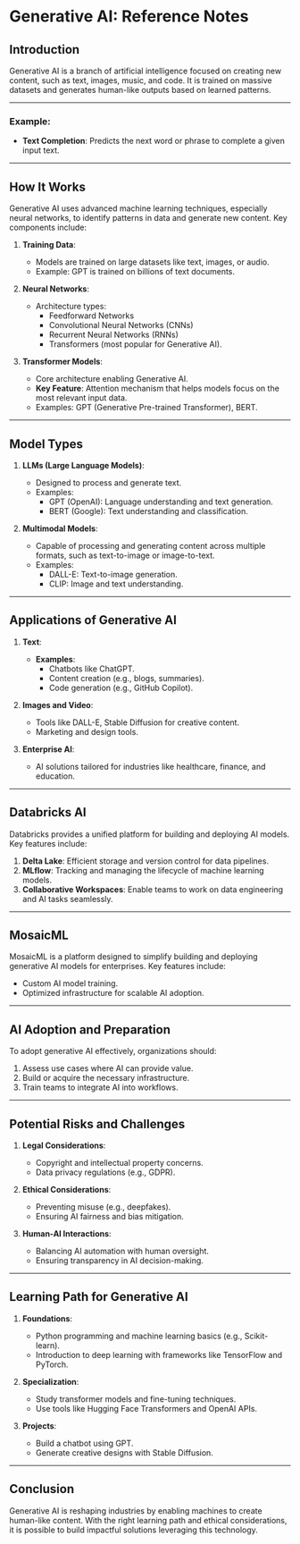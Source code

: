 # Generative AI: Reference Notes

## **Introduction**
Generative AI is a branch of artificial intelligence focused on creating new content, such as text, images, music, and code. It is trained on massive datasets and generates human-like outputs based on learned patterns.

---

### **Example:**
- **Text Completion**: Predicts the next word or phrase to complete a given input text.

---

## **How It Works**
Generative AI uses advanced machine learning techniques, especially neural networks, to identify patterns in data and generate new content. Key components include:

1. **Training Data**:
   - Models are trained on large datasets like text, images, or audio.
   - Example: GPT is trained on billions of text documents.

2. **Neural Networks**:
   - Architecture types:
     - Feedforward Networks
     - Convolutional Neural Networks (CNNs)
     - Recurrent Neural Networks (RNNs)
     - Transformers (most popular for Generative AI).

3. **Transformer Models**:
   - Core architecture enabling Generative AI.
   - **Key Feature**: Attention mechanism that helps models focus on the most relevant input data.
   - Examples: GPT (Generative Pre-trained Transformer), BERT.

---

## **Model Types**
1. **LLMs (Large Language Models)**:
   - Designed to process and generate text.
   - Examples:
     - GPT (OpenAI): Language understanding and text generation.
     - BERT (Google): Text understanding and classification.

2. **Multimodal Models**:
   - Capable of processing and generating content across multiple formats, such as text-to-image or image-to-text.
   - Examples:
     - DALL-E: Text-to-image generation.
     - CLIP: Image and text understanding.

---

## **Applications of Generative AI**
1. **Text**:
   - **Examples**:
     - Chatbots like ChatGPT.
     - Content creation (e.g., blogs, summaries).
     - Code generation (e.g., GitHub Copilot).

2. **Images and Video**:
   - Tools like DALL-E, Stable Diffusion for creative content.
   - Marketing and design tools.

3. **Enterprise AI**:
   - AI solutions tailored for industries like healthcare, finance, and education.

---

## **Databricks AI**
Databricks provides a unified platform for building and deploying AI models. Key features include:
1. **Delta Lake**: Efficient storage and version control for data pipelines.
2. **MLflow**: Tracking and managing the lifecycle of machine learning models.
3. **Collaborative Workspaces**: Enable teams to work on data engineering and AI tasks seamlessly.

---

## **MosaicML**
MosaicML is a platform designed to simplify building and deploying generative AI models for enterprises. Key features include:
- Custom AI model training.
- Optimized infrastructure for scalable AI adoption.

---

## **AI Adoption and Preparation**
To adopt generative AI effectively, organizations should:
1. Assess use cases where AI can provide value.
2. Build or acquire the necessary infrastructure.
3. Train teams to integrate AI into workflows.

---

## **Potential Risks and Challenges**
1. **Legal Considerations**:
   - Copyright and intellectual property concerns.
   - Data privacy regulations (e.g., GDPR).

2. **Ethical Considerations**:
   - Preventing misuse (e.g., deepfakes).
   - Ensuring AI fairness and bias mitigation.

3. **Human-AI Interactions**:
   - Balancing AI automation with human oversight.
   - Ensuring transparency in AI decision-making.

---

## **Learning Path for Generative AI**
1. **Foundations**:
   - Python programming and machine learning basics (e.g., Scikit-learn).
   - Introduction to deep learning with frameworks like TensorFlow and PyTorch.

2. **Specialization**:
   - Study transformer models and fine-tuning techniques.
   - Use tools like Hugging Face Transformers and OpenAI APIs.

3. **Projects**:
   - Build a chatbot using GPT.
   - Generate creative designs with Stable Diffusion.

---

## **Conclusion**
Generative AI is reshaping industries by enabling machines to create human-like content. With the right learning path and ethical considerations, it is possible to build impactful solutions leveraging this technology.
